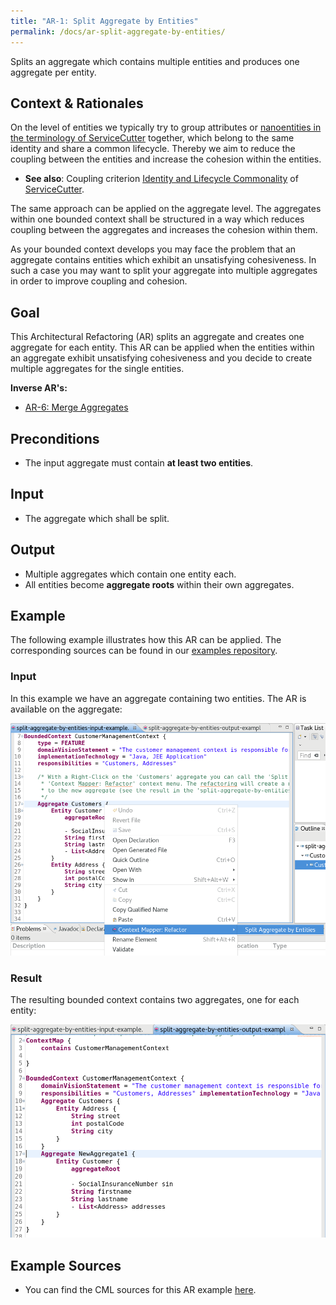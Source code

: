 ```yaml
---
title: "AR-1: Split Aggregate by Entities"
permalink: /docs/ar-split-aggregate-by-entities/
---
```


Splits an aggregate which contains multiple entities and produces one aggregate per entity.

## Context & Rationales
On the level of entities we typically try to group attributes or [nanoentities in the terminology of ServiceCutter](https://servicecutter.github.io/) 
together, which belong to the same identity and share a common lifecycle. Thereby we aim to reduce the coupling between the entities
and increase the cohesion within the entities.

 * **See also**: Coupling criterion [Identity and Lifecycle Commonality](https://github.com/ServiceCutter/ServiceCutter/wiki/CC-1-Identity-and-Lifecycle-Commonality)
 of [ServiceCutter](https://servicecutter.github.io/).
 
The same approach can be applied on the aggregate level. The aggregates within one bounded context shall be structured in a way which
reduces coupling between the aggregates and increases the cohesion within them.

As your bounded context develops you may face the problem that an aggregate contains entities which exhibit an unsatisfying
cohesiveness. In such a case you may want to split your aggregate into multiple aggregates in order to improve coupling and cohesion.

## Goal
This Architectural Refactoring (AR) splits an aggregate and creates one aggregate for each entity. This AR can be applied when 
the entities within an aggregate exhibit unsatisfying cohesiveness and you decide to create multiple aggregates for the single 
entities.

**Inverse AR's:**
 * [AR-6: Merge Aggregates](/docs/ar-merge-aggregates/)

## Preconditions
 * The input aggregate must contain **at least two entities**.

## Input
 * The aggregate which shall be split.
 
## Output
 * Multiple aggregates which contain one entity each.
 * All entities become **aggregate roots** within their own aggregates.

## Example
The following example illustrates how this AR can be applied. The corresponding sources can be found in our 
[examples repository](https://github.com/ContextMapper/context-mapper-examples/tree/master/src/main/cml/architectural-refactorings).

### Input
In this example we have an aggregate containing two entities. The AR is available on the aggregate:

<a href="/img/split-aggregate-by-entities-input.png">![Split Aggregate by Entities Example Input](/img/split-aggregate-by-entities-input.png)</a>

### Result
The resulting bounded context contains two aggregates, one for each entity:

<a href="/img/split-aggregate-by-entities-output.png">![Split Aggregate by Entities Example Output](/img/split-aggregate-by-entities-output.png)</a>

## Example Sources
 * You can find the CML sources for this AR example 
   [here](https://github.com/ContextMapper/context-mapper-examples/tree/master/src/main/cml/architectural-refactorings/AR-1-Split-Aggregate-by-Entities).
